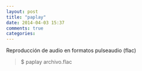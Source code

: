 ```yaml
---
layout: post
title: "paplay"
date: 2014-04-03 15:37
comments: true
categories: 
---
```

Reproducción de audio en formatos pulseaudio (flac)

>$ paplay archivo.flac

